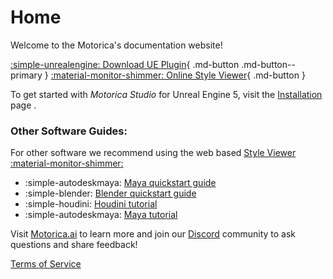 # Home
    
Welcome to the Motorica's documentation website!

[:simple-unrealengine: Download UE Plugin](https://mostudiodocs.pages.dev/downloads/){ .md-button .md-button--primary } [:material-monitor-shimmer: Online Style Viewer](https://mogen.motorica.ai/){ .md-button }

To get started with *Motorica Studio* for Unreal Engine 5, visit the [Installation](get-started/index.md) page .

### Other Software Guides:

For other software we recommend using the web based [Style Viewer :material-monitor-shimmer:](https://mogen.motorica.ai/)

<div class="grid cards" markdown>

- :simple-autodeskmaya: [Maya quickstart guide](https://www.motorica.ai/s/Quickstart_guide_maya.pdf)
- :simple-blender: [Blender quickstart guide](https://www.motorica.ai/s/Quickstart_guide_blender.pdf)
- :simple-houdini: [Houdini tutorial](https://youtu.be/m5ZcMsATAfg)
- :simple-autodeskmaya: [Maya tutorial](https://vimeo.com/831841460)

</div>

Visit [Motorica.ai](https://www.motorica.ai/) to learn more and join our [Discord](https://discord.com/invite/KWRqNzcjYA) community to ask questions and share feedback!

[Terms of Service](ToS.md)
